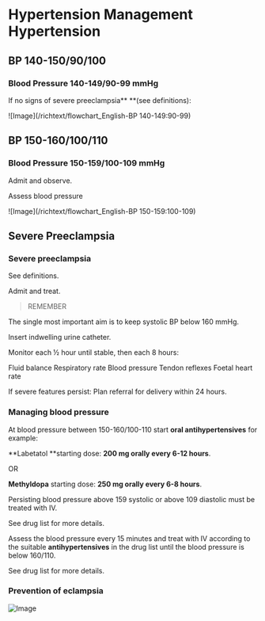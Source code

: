 # Hypertension Management Hypertension


## BP 140-150/90/100


### Blood Pressure 140-149/90-99 mmHg

If no signs of severe preeclampsia** **(see definitions):







![Image](/richtext/flowchart_English-BP 140-149:90-99)

## BP 150-160/100/110


### Blood Pressure 150-159/100-109 mmHg

Admit and observe.

Assess blood pressure













![Image](/richtext/flowchart_English-BP 150-159:100-109)

## Severe Preeclampsia


### Severe preeclampsia

See definitions.

Admit and treat.

> REMEMBER

The single most important aim is to keep systolic BP below 160 mmHg.

Insert indwelling urine catheter.

Monitor each ½ hour until stable, then each 8 hours:

Fluid balance
Respiratory rate
Blood pressure
Tendon reflexes
Foetal heart rate

If severe features persist: Plan referral for delivery within 24 hours.



### Managing blood pressure

At blood pressure between 150-160/100-110 start **oral antihypertensives** for example:

**Labetatol **starting dose: **200 mg orally every 6-12 hours**.

OR

**Methyldopa** starting dose: **250 mg orally every 6-8 hours**.

Persisting blood pressure above 159 systolic or above 109 diastolic must be treated with IV.

See drug list for more details.

Assess the blood pressure every 15 minutes and treat with IV according to the suitable **antihypertensives** in the drug list until the blood pressure is below 160/110.

See drug list for more details.



### Prevention of eclampsia













![Image](/richtext/flowchart_English-Prevention-of-eclampsia)